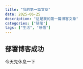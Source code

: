 ```yaml
---
title: "我的第一篇文章"
date: 2025-06-25
description: "这是我的第一篇博客文章"
categories: ["随笔"]
tags: ["生活", "感悟"]
---
```


## 部署博客成功
今天先休息一下
